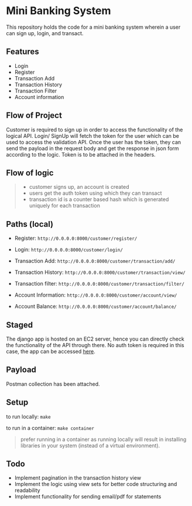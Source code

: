 # Mini Banking System
This repository holds the code for a mini banking system wherein a user can sign up, login, and transact.

## Features
* Login
* Register
* Transaction Add
* Transaction History
* Transaction Filter
* Account information

## Flow of Project
Customer is required to sign up in order to access the functionality of the logical API. Login/ SignUp will fetch the token for the user which can be used to access the validation API. Once the user has the token, they can send the payload in the request body and get the response in json form according to the logic. Token is to be attached in the headers.

## Flow of logic
>*	customer signs up, an account is created
>*	users get the auth token using which they can transact 
>*	transaction id is a counter based hash which is generated uniquely for each transaction

## Paths (local)

* Register: `http://0.0.0.0:8000/customer/register/`

* Login: `http://0.0.0.0:8000/customer/login/`

* Transaction Add: `http://0.0.0.0:8000/customer/transaction/add/`

* Transaction History: `http://0.0.0.0:8000/customer/transaction/view/`

* Transaction filter: `http://0.0.0.0:8000/customer/transaction/filter/`

* Account Information: `http://0.0.0.0:8000/customer/account/view/`

* Account Balance: `http://0.0.0.0:8000/customer/account/balance/`

## Staged
The django app is hosted on an EC2 server, hence you can directly check the functionality of the API through there. No auth token is required in this case, the app can be accessed [here](http://18.191.238.20:8000/admin).

## Payload
Postman collection has been attached.

## Setup

to run locally: `make`

to run in a container: `make container`

> prefer running in a container as running locally will result in installing libraries in your system (instead of a virtual environment).

## Todo

* Implement pagination in the transaction history view
* Implement the logic using view sets for better code structuring and readability
* Implement functionality for sending email/pdf for statements 